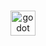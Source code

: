 <!-- Banner -->
###

<div align="center">
  <img src="https://cdn.jsdelivr.net/gh/devicons/devicon/icons/godot/godot-original.svg" height="40" alt="godot logo"  />
</div>

  
<!-- Stats 
 <div align="center">
  <img width="38%" align="center" src="https://github-readme-stats-sigma-five.vercel.app/api?username=dev-jhon-yo&show_icons=true&count_private=true&hide_border=true&title_color=0759b8&icon_color=0759b8&text_color=c9d1d9&bg_color=141414" alt="jhon github stats" />
  <img width="31%" align="center" src="https://github-readme-stats-sigma-five.vercel.app/api/top-langs/?username=dev-jhon-yo&layout=compact&hide_border=true&title_color=0759b8&text_color=c9d1d9&bg_color=141414" />
  <a href="https://discord.com/users/1022992447854354482" target="_blank">
    <img width="29%" align="center" alt="Discord Status" src="https://lanyard.cnrad.dev/api/1022992447854354482?bg=141414&borderRadius=5px">
  </a>
</div>
-->
